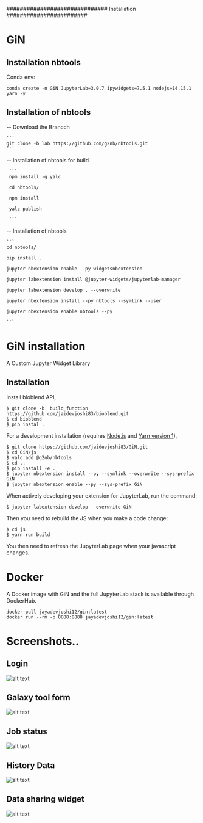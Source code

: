 ############################## Installation ########################



# GiN


## Installation nbtools

Conda env:

```
conda create -n GiN JupyterLab=3.0.7 ipywidgets=7.5.1 nodejs=14.15.1 yarn -y

```

## Installation of nbtools

-- Download the Brancch

    ```
    git clone -b lab https://github.com/g2nb/nbtools.git
    ```

-- Installation of nbtools for build 

     ```
     npm install -g yalc 
     
     cd nbtools/

     npm install 
     
     yalc publish
     
     ```
     
-- Installation of nbtools 
    
    ```
    cd nbtools/
    
    pip install . 
    
    jupyter nbextension enable --py widgetsnbextension
    
    jupyter labextension install @jupyter-widgets/jupyterlab-manager
    
    jupyter labextension develop . --overwrite
    
    jupyter nbextension install --py nbtools --symlink --user
    
    jupyter nbextension enable nbtools --py
    
    ```
      

GiN installation
===============================

A Custom Jupyter Widget Library

Installation
------------

Install bioblend API,

    $ git clone -b  build_function https://github.com/jaidevjoshi83/bioblend.git
    $ cd bioblend
    $ pip instal .

For a development installation (requires [Node.js](https://nodejs.org) and [Yarn version 1](https://classic.yarnpkg.com/)),

    $ git clone https://github.com/jaidevjoshi83/GiN.git 
    $ cd GiN/js
    $ yalc add @g2nb/nbtools
    $ cd ..
    $ pip install -e .
    $ jupyter nbextension install --py --symlink --overwrite --sys-prefix GiN
    $ jupyter nbextension enable --py --sys-prefix GiN
    
When actively developing your extension for JupyterLab, run the command:

    $ jupyter labextension develop --overwrite GiN
    
Then you need to rebuild the JS when you make a code change:

    $ cd js
    $ yarn run build

You then need to refresh the JupyterLab page when your javascript changes.


Docker
===============================

A Docker image with GiN and the full JupyterLab stack is available through DockerHub.

```
docker pull jayadevjoshi12/gin:latest
docker run --rm -p 8888:8888 jayadevjoshi12/gin:latest
```

# Screenshots..

## Login

![alt text](https://github.com/jaidevjoshi83/GiN/blob/repeat/GiN_Screenshot/login.png)

## Galaxy tool form

![alt text](https://github.com/jaidevjoshi83/GiN/blob/repeat/GiN_Screenshot/tool_form1.png)

## Job status 

![alt text](https://github.com/jaidevjoshi83/GiN/blob/repeat/GiN_Screenshot/Job_Status.png)

## History Data

![alt text](https://github.com/jaidevjoshi83/GiN/blob/repeat/GiN_Screenshot/History_Data.png)

## Data sharing widget

![alt text](https://github.com/jaidevjoshi83/GiN/blob/repeat/GiN_Screenshot/data_sharing_widget.png)
